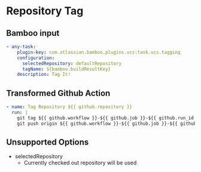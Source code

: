 # Repository Tag

## Bamboo input

```yaml
- any-task:
    plugin-key: com.atlassian.bamboo.plugins.vcs:task.vcs.tagging
    configuration:
      selectedRepository: defaultRepository
      tagName: ${bamboo.buildResultKey}
    description: Tag It!
```

## Transformed Github Action

```yaml
- name: Tag Repository ${{ github.repository }}
  run: |
    git tag ${{ github.workflow }}-${{ github.job }}-${{ github.run_id }}
    git push origin ${{ github.workflow }}-${{ github.job }}-${{ github.run_id }}
```

## Unsupported Options

* selectedRepository
  * Currently checked out repository will be used
